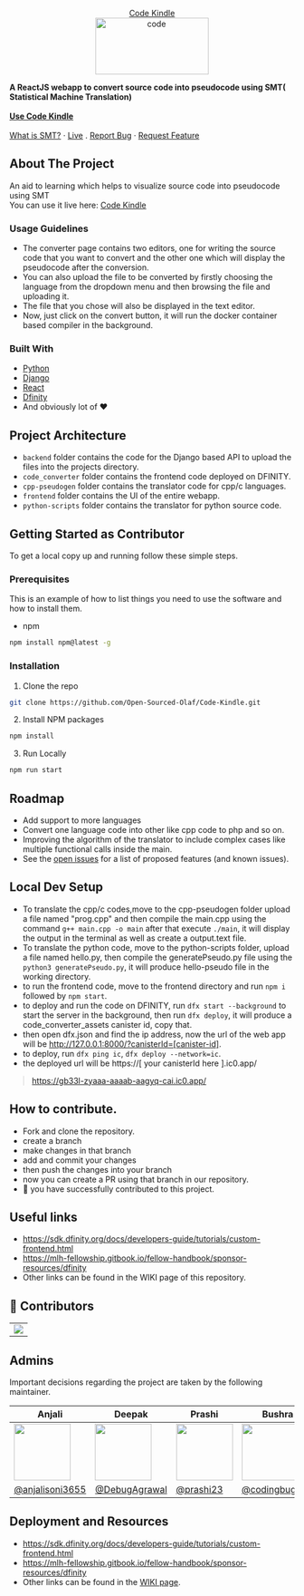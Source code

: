 <!-- PROJECT LOGO -->
<p align="center">
  <a href="https://github.com/Open-Sourced-Olaf/Code-Kindle/">
    Code Kindle<br/>
    <img src="https://i.ibb.co/d6c1zfT/code.png" alt="code" height="100" width="200">
  </a>

  <p align="center">
  
   **A ReactJS webapp to convert source code into pseudocode using SMT( Statistical Machine Translation)**
    <br /><br />
    <a href="https://gb33l-zyaaa-aaaab-aagyq-cai.ic0.app/"><strong>Use Code Kindle</strong></a>
    <br />
    <br />
    <a href="https://en.wikipedia.org/wiki/Statistical_machine_translation">What is SMT?</a>
    ·
    <a href="https://gb33l-zyaaa-aaaab-aagyq-cai.ic0.app/">Live</a>
    .
    <a href="https://github.com/Open-Sourced-Olaf/Code-Kindle/issues">Report Bug</a>
    ·
    <a href="https://github.com/Open-Sourced-Olaf/Code-Kindle/issues">Request Feature</a>
  </p>
</p>


<!-- ABOUT THE PROJECT -->

## About The Project

An aid to learning which helps to visualize source code into pseudocode using SMT 
<br/>
You can  use it live here: <a href="https://gb33l-zyaaa-aaaab-aagyq-cai.ic0.app/">Code Kindle</a>

<!-- Usage Guidelines -->
### Usage Guidelines 

- The converter page contains two editors, one for writing the source code that you want to convert and the other one which will display the
pseudocode after the conversion.
- You can also upload the file to be converted by firstly choosing the language from the dropdown menu and then browsing the file and uploading it.
- The file that you chose will also be displayed in the text editor.
- Now, just click on the convert button, it will run the docker container based compiler in the background.

### Built With

- [Python](https://www.python.org/)
- [Django](https://www.djangoproject.com/)
- [React](https://reactjs.org/)
- [Dfinity](https://dfinity.org/)
- And obviously lot of ❤️



<!-- Project Breakdown -->
## Project Architecture 

- `backend` folder contains the code for the Django based API to upload the files into the projects directory.
- `code_converter` folder contains the frontend code deployed on DFINITY.
- `cpp-pseudogen` folder contains the translator code for cpp/c languages.
- `frontend` folder contains the UI of the entire webapp.
- `python-scripts` folder contains the translator for python source code.



<!-- GETTING STARTED -->

## Getting Started as Contributor

To get a local copy up and running follow these simple steps.

### Prerequisites

This is an example of how to list things you need to use the software and how to install them.

- npm

```sh
npm install npm@latest -g
```

### Installation

1. Clone the repo

```sh
git clone https://github.com/Open-Sourced-Olaf/Code-Kindle.git
```

2. Install NPM packages

```sh
npm install
```
3. Run Locally

```sh
npm run start
```
<!-- ROADMAP -->

## Roadmap

- Add support to more languages
- Convert one language code into other like cpp code to php and so on.
- Improving the algorithm of the translator to include complex cases like multiple functional calls inside the main.
- See the [open issues](https://github.com/Open-Sourced-Olaf/Code-Kindle/issues) for a list of proposed features (and known issues).



<!-- CONTRIBUTING -->

## Local Dev Setup

- To translate the cpp/c codes,move to the cpp-pseudogen folder upload a file named "prog.cpp" and then compile the main.cpp using the command
 `g++ main.cpp -o main` after that execute `./main`, it will display the output in the terminal as well as create a output.text file.
 - To translate the python code, move to the python-scripts folder, upload a file named hello.py, then compile the generatePseudo.py file using the
   `python3 generatePseudo.py`, it will produce hello-pseudo file in the working directory.
  - to run the frontend code, move to the frontend directory and run `npm i` followed by `npm start`.
 - to deploy and run the code on DFINITY, run `dfx start --background` to start the server in the background, then run `dfx deploy`, it will produce a      code_converter_assets canister id, copy that.
 - then open dfx.json and find the ip address, now the url of the web app will be http://127.0.0.1:8000/?canisterId=[canister-id].
 - to deploy, run `dfx ping ic`, `dfx deploy --network=ic`.
 - the deployed url will be https://[ your canisterId here ].ic0.app/
 > https://gb33l-zyaaa-aaaab-aagyq-cai.ic0.app/


 ## How to contribute.
 - Fork and clone the repository.
 - create a branch
 - make changes in that branch
 - add and commit your changes
 - then push the changes into your branch
 - now you can create a PR using that branch in our repository.
 - :tada: you have successfully contributed to this project.

## Useful links
- https://sdk.dfinity.org/docs/developers-guide/tutorials/custom-frontend.html
- https://mlh-fellowship.gitbook.io/fellow-handbook/sponsor-resources/dfinity
- Other links can be found in the WIKI page of this repository.

## 🌟 Contributors

<table>
	<tr>
		<td>
      <a href="https://github.com/Open-Sourced-Olaf/Code-Kindle/graphs/contributors">
        <img src="https://contrib.rocks/image?repo=Open-Sourced-Olaf/Code-Kindle" />
      </a>
		</td>
	</tr>
</table>

</div>

## Admins
Important decisions regarding the project are taken by the following maintainer.

| Anjali  | Deepak | Prashi | Bushra | Yvon Manzi |
|---|---|---|---|---|
| <img  height="100" width="100" src="https://avatars.githubusercontent.com/u/51020896?v=4">  | <img  height="100" width="100" src="https://avatars.githubusercontent.com/u/64848982?v=4">   | <img  height="100" width="100" src="https://avatars.githubusercontent.com/u/40317432?v=4">   | <img  height="100" width="100" src="https://avatars.githubusercontent.com/u/45208821?v=4">   | <img  height="100" width="100" src="https://avatars.githubusercontent.com/u/46822938?v=4">   |
| [@anjalisoni3655](https://github.com/anjalisoni3655)  | [@DebugAgrawal](https://github.com/DebugAgrawal/)  | [@prashi23](https://github.com/prashi23) | [@codingbug671](codingbug671)  | [@yvonmanzi](https://github.com/yvonmanzi)  |



## Deployment and Resources
- https://sdk.dfinity.org/docs/developers-guide/tutorials/custom-frontend.html
- https://mlh-fellowship.gitbook.io/fellow-handbook/sponsor-resources/dfinity
- Other links can be found in the [WIKI page](https://github.com/Open-Sourced-Olaf/Code-Kindle/wiki).
